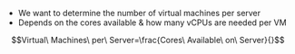 - We want to determine the number of virtual machines per server
- Depends on the cores available & how many vCPUs are needed per VM

$$Virtual\ Machines\ per\ Server=\frac{Cores\ Available\ on\ Server}{}$$